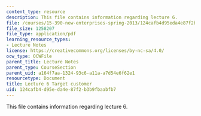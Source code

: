 ```yaml
---
content_type: resource
description: This file contains information regarding lecture 6.
file: /courses/15-390-new-enterprises-spring-2013/124cafb4d95eda4e87f2b3b9fbaabfb7_MIT15_390S13_lec06.pdf
file_size: 1258207
file_type: application/pdf
learning_resource_types:
- Lecture Notes
license: https://creativecommons.org/licenses/by-nc-sa/4.0/
ocw_type: OCWFile
parent_title: Lecture Notes
parent_type: CourseSection
parent_uid: a164f7aa-1324-93c6-a11a-a7d54e6f62e1
resourcetype: Document
title: Lecture 6 Target customer
uid: 124cafb4-d95e-da4e-87f2-b3b9fbaabfb7
---
```

This file contains information regarding lecture 6.